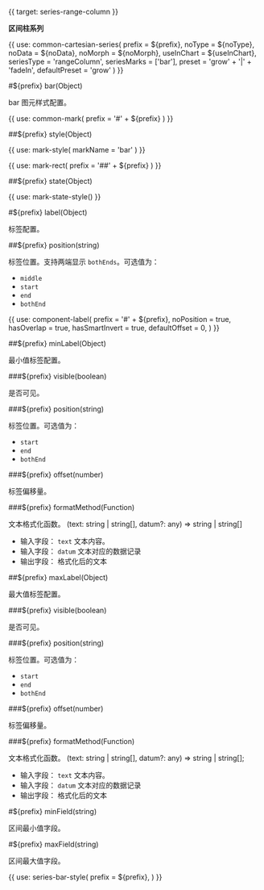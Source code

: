 {{ target: series-range-column }}

<!-- IRangeColumnSeriesSpec -->

**区间柱系列**

{{ use: common-cartesian-series(
  prefix = ${prefix},
  noType = ${noType},
  noData = ${noData},
  noMorph = ${noMorph},
  useInChart = ${useInChart},
  seriesType = 'rangeColumn',
  seriesMarks = ['bar'],
  preset = 'grow' + '|' + 'fadeIn',
  defaultPreset = 'grow'
) }}

#${prefix} bar(Object)

bar 图元样式配置。

{{ use: common-mark(
  prefix = '#' + ${prefix}
) }}

##${prefix} style(Object)

{{ use: mark-style(
  markName = 'bar'
) }}

{{ use: mark-rect(
  prefix = '##' + ${prefix}
) }}

##${prefix} state(Object)

{{ use: mark-state-style() }}

#${prefix} label(Object)

标签配置。

##${prefix} position(string)

标签位置。支持两端显示 `bothEnds`。可选值为：

- `middle`
- `start`
- `end`
- `bothEnd`

{{ use: component-label(
  prefix = '#' + ${prefix},
  noPosition = true,
  hasOverlap = true,
  hasSmartInvert = true,
  defaultOffset = 0,
) }}

##${prefix} minLabel(Object)

最小值标签配置。

###${prefix} visible(boolean)

是否可见。

###${prefix} position(string)

标签位置。可选值为：

- `start`
- `end`
- `bothEnd`

###${prefix} offset(number)

标签偏移量。

###${prefix} formatMethod(Function)

文本格式化函数。
(text: string | string[], datum?: any) => string | string[]

- 输入字段： `text` 文本内容。
- 输入字段： `datum` 文本对应的数据记录
- 输出字段： 格式化后的文本

##${prefix} maxLabel(Object)

最大值标签配置。

###${prefix} visible(boolean)

是否可见。

###${prefix} position(string)

标签位置。可选值为：

- `start`
- `end`
- `bothEnd`

###${prefix} offset(number)

标签偏移量。

###${prefix} formatMethod(Function)

文本格式化函数。
(text: string | string[], datum?: any) => string | string[];

- 输入字段： `text` 文本内容。
- 输入字段： `datum` 文本对应的数据记录
- 输出字段： 格式化后的文本

#${prefix} minField(string)

区间最小值字段。

#${prefix} maxField(string)

区间最大值字段。

{{
  use: series-bar-style(
    prefix = ${prefix},
  )
}}

